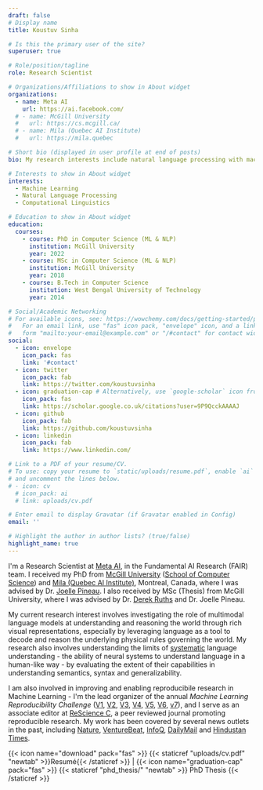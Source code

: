 ```yaml
---
draft: false
# Display name
title: Koustuv Sinha

# Is this the primary user of the site?
superuser: true

# Role/position/tagline
role: Research Scientist

# Organizations/Affiliations to show in About widget
organizations:
  - name: Meta AI
    url: https://ai.facebook.com/
  # - name: McGill University
  #   url: https://cs.mcgill.ca/
  # - name: Mila (Quebec AI Institute)
  #   url: https://mila.quebec

# Short bio (displayed in user profile at end of posts)
bio: My research interests include natural language processing with machine learning, computational linguistics and interpretable machine learning. I organize the annual [ML Reproducibility Challenge](https://paperswithcode.com/rc2021).

# Interests to show in About widget
interests:
  - Machine Learning
  - Natural Language Processing
  - Computational Linguistics

# Education to show in About widget
education:
  courses:
    - course: PhD in Computer Science (ML & NLP)
      institution: McGill University
      year: 2022
    - course: MSc in Computer Science (ML & NLP)
      institution: McGill University
      year: 2018
    - course: B.Tech in Computer Science
      institution: West Bengal University of Technology
      year: 2014

# Social/Academic Networking
# For available icons, see: https://wowchemy.com/docs/getting-started/page-builder/#icons
#   For an email link, use "fas" icon pack, "envelope" icon, and a link in the
#   form "mailto:your-email@example.com" or "/#contact" for contact widget.
social:
  - icon: envelope
    icon_pack: fas
    link: '#contact'
  - icon: twitter
    icon_pack: fab
    link: https://twitter.com/koustuvsinha
  - icon: graduation-cap # Alternatively, use `google-scholar` icon from `ai` icon pack
    icon_pack: fas
    link: https://scholar.google.co.uk/citations?user=9P9QcckAAAAJ
  - icon: github
    icon_pack: fab
    link: https://github.com/koustuvsinha
  - icon: linkedin
    icon_pack: fab
    link: https://www.linkedin.com/

# Link to a PDF of your resume/CV.
# To use: copy your resume to `static/uploads/resume.pdf`, enable `ai` icons in `params.toml`,
# and uncomment the lines below.
# - icon: cv
  # icon_pack: ai
  # link: uploads/cv.pdf

# Enter email to display Gravatar (if Gravatar enabled in Config)
email: ''

# Highlight the author in author lists? (true/false)
highlight_name: true
---
```


I'm a Research Scientist at [Meta AI](https://ai.meta.com/), in the Fundamental AI Research (FAIR) team. I received my PhD from [McGill University](http://mcgill.ca/) ([School of Computer Science](http://cs.mcgill.ca)) and [Mila (Quebec AI Institute)](https://mila.quebec), Montreal, Canada, where I was advised by Dr. [Joelle Pineau](https://www.cs.mcgill.ca/~jpineau/). I also received by MSc (Thesis) from McGill University, where I was advised by Dr. [Derek Ruths](https://derekruths.com/) and Dr. Joelle Pineau.

My current research interest involves investigating the role of multimodal language models at understanding and reasoning the world through rich visual representations, especially by leveraging language as a tool to decode and reason the underlying physical rules governing the world.  My research also involves understanding the limits of [systematic](https://slideslive.com/38922304/from-system-1-deep-learning-to-system-2-deep-learning) language understanding - the ability of neural systems to understand language in a human-like way - by evaluating the extent of their capabilities in understanding semantics, syntax and generalizability.

I am also involved in improving and enabling reproducibile research in Machine Learning - I'm the lead organizer of the annual _Machine Learning Reproducibility Challenge_ ([V1](https://www.cs.mcgill.ca/~jpineau/ICLR2018-ReproducibilityChallenge.html), [V2](https://www.cs.mcgill.ca/~jpineau/ICLR2019-ReproducibilityChallenge.html), [V3](https://reproducibility-challenge.github.io/neurips2019/), [V4](https://paperswithcode.com/rc2020), [V5](https://paperswithcode.com/rc2021), [V6](https://paperswithcode.com/rc2022), [v7](https://reproml.org/)), and I serve as an associate editor at [ReScience C](http://rescience.github.io/), a peer reviewed journal promoting reproducible research. My work has been covered by several news outlets in the past, including [Nature](https://www.nature.com/articles/d41586-019-03895-5), [VentureBeat](https://venturebeat.com/2021/01/15/facebook-claims-its-ai-can-anticipate-covid-19-outcomes-using-x-rays/), [InfoQ](https://www.infoq.com/news/2021/03/facebook-covid-prognosis/), [DailyMail](https://www.dailymail.co.uk/sciencetech/article-9153415/Facebook-claims-AI-predict-four-coronavirus-patients-condition-deteriorate.html) and [Hindustan Times](https://tech.hindustantimes.com/tech/news/facebook-wants-to-help-doctors-fight-covid-19-with-ai-and-xrays-71611044405211.html).

{{< icon name="download" pack="fas" >}} {{< staticref "uploads/cv.pdf" "newtab" >}}Resumé{{< /staticref >}} | {{< icon name="graduation-cap" pack="fas" >}} {{< staticref "phd_thesis/" "newtab" >}} PhD Thesis {{< /staticref >}}
